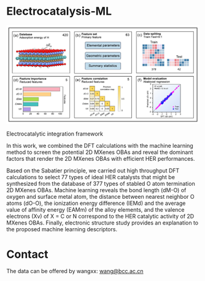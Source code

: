 # Electrocatalysis-ML

<div align="center">
  <img alt="GVP" src="https://github.com/MGEdata/electrocatalysis-ML/blob/master/img.jpg?raw=true">
</div>

Electrocatalytic integration framework

In this work, we combined the DFT calculations with the machine learning 
method to screen the potential 2D MXenes OBAs and reveal the dominant 
factors that render the 2D MXenes OBAs with efficient HER performances.

Based on the Sabatier principle, 
 we carried out high throughput DFT calculations to select 77 types of
  ideal HER catalysts that might be synthesized from the database of 377 
  types of stabled O atom termination 2D MXenes OBAs. Machine learning 
  reveals the bond length (dM-O) of oxygen and surface metal atom,
   the distance between nearest neighbor O atoms (dO-O), the ionization
    energy difference (IEMd) and the average value of affinity energy
     (EAMm) of the alloy elements, and the valence electrons (Xv) of X = C 
     or N correspond to the HER catalytic activity of 2D MXenes OBAs. 
     Finally, electronic structure study provides an explanation to the 
     proposed machine learning descriptors.
     
# Contact

The data can be offered by wangxx: <wang@bcc.ac.cn>
